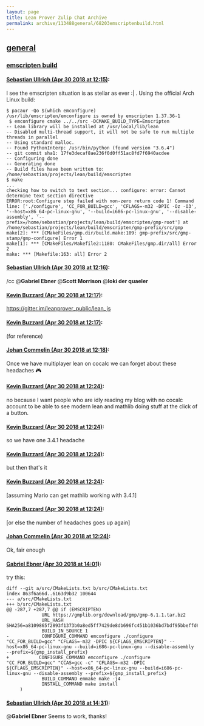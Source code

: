 ```yaml
---
layout: page
title: Lean Prover Zulip Chat Archive 
permalink: archive/113488general/68203emscriptenbuild.html
---
```


## [general](index.html)
### [emscripten build](68203emscriptenbuild.html)

#### [Sebastian Ullrich (Apr 30 2018 at 12:15)](https://leanprover.zulipchat.com/#narrow/stream/113488-general/topic/emscripten%20build/near/125887589):
I see the emscripten situation is as stellar as ever :| .
Using the official Arch Linux build:
```
$ pacaur -Qo $(which emconfigure)
/usr/lib/emscripten/emconfigure is owned by emscripten 1.37.36-1
 $ emconfigure cmake ../../src -DCMAKE_BUILD_TYPE=Emscripten
-- Lean library will be installed at /usr/local/lib/lean
-- Disabled multi-thread support, it will not be safe to run multiple threads in parallel
-- Using standard malloc.
-- Found PythonInterp: /usr/bin/python (found version "3.6.4") 
-- git commit sha1: 17fe3decaf8ae236f0d0ff51ac8fd7f6940acdee
-- Configuring done
-- Generating done
-- Build files have been written to: /home/sebastian/projects/lean/build/emscripten
$ make
...
checking how to switch to text section... configure: error: Cannot determine text section directive
ERROR:root:Configure step failed with non-zero return code 1! Command line: ['./configure', 'CC_FOR_BUILD=gcc', 'CFLAGS=-m32 -DPIC -Oz -O3', '--host=x86_64-pc-linux-gnu', '--build=i686-pc-linux-gnu', '--disable-assembly', '--prefix=/home/sebastian/projects/lean/build/emscripten/gmp-root'] at /home/sebastian/projects/lean/build/emscripten/gmp-prefix/src/gmp
make[2]: *** [CMakeFiles/gmp.dir/build.make:109: gmp-prefix/src/gmp-stamp/gmp-configure] Error 1
make[1]: *** [CMakeFiles/Makefile2:1180: CMakeFiles/gmp.dir/all] Error 2
make: *** [Makefile:163: all] Error 2
```

#### [Sebastian Ullrich (Apr 30 2018 at 12:16)](https://leanprover.zulipchat.com/#narrow/stream/113488-general/topic/emscripten%20build/near/125887631):
/cc @**Gabriel Ebner** @**Scott Morrison** @**loki der quaeler**

#### [Kevin Buzzard (Apr 30 2018 at 12:17)](https://leanprover.zulipchat.com/#narrow/stream/113488-general/topic/emscripten%20build/near/125887638):
https://gitter.im/leanprover_public/lean_js

#### [Kevin Buzzard (Apr 30 2018 at 12:17)](https://leanprover.zulipchat.com/#narrow/stream/113488-general/topic/emscripten%20build/near/125887639):
(for reference)

#### [Johan Commelin (Apr 30 2018 at 12:18)](https://leanprover.zulipchat.com/#narrow/stream/113488-general/topic/emscripten%20build/near/125887687):
Once we have multiplayer lean on cocalc we can forget about these headaches :video_game:

#### [Kevin Buzzard (Apr 30 2018 at 12:24)](https://leanprover.zulipchat.com/#narrow/stream/113488-general/topic/emscripten%20build/near/125887852):
no because I want people who are idly reading my blog with no cocalc account to be able to see modern lean and mathlib doing stuff at the click of a button.

#### [Kevin Buzzard (Apr 30 2018 at 12:24)](https://leanprover.zulipchat.com/#narrow/stream/113488-general/topic/emscripten%20build/near/125887854):
so we have one 3.4.1 headache

#### [Kevin Buzzard (Apr 30 2018 at 12:24)](https://leanprover.zulipchat.com/#narrow/stream/113488-general/topic/emscripten%20build/near/125887855):
but then that's it

#### [Kevin Buzzard (Apr 30 2018 at 12:24)](https://leanprover.zulipchat.com/#narrow/stream/113488-general/topic/emscripten%20build/near/125887857):
[assuming Mario can get mathlib working with 3.4.1]

#### [Kevin Buzzard (Apr 30 2018 at 12:24)](https://leanprover.zulipchat.com/#narrow/stream/113488-general/topic/emscripten%20build/near/125887859):
[or else the number of headaches goes up again]

#### [Johan Commelin (Apr 30 2018 at 12:24)](https://leanprover.zulipchat.com/#narrow/stream/113488-general/topic/emscripten%20build/near/125887860):
Ok, fair enough

#### [Gabriel Ebner (Apr 30 2018 at 14:01)](https://leanprover.zulipchat.com/#narrow/stream/113488-general/topic/emscripten%20build/near/125890720):
try this:
```udiff
diff --git a/src/CMakeLists.txt b/src/CMakeLists.txt
index 863f6a66d..6163d9b32 100644
--- a/src/CMakeLists.txt
+++ b/src/CMakeLists.txt
@@ -287,7 +287,7 @@ if (EMSCRIPTEN)
             URL https://gmplib.org/download/gmp/gmp-6.1.1.tar.bz2
             URL_HASH SHA256=a8109865f2893f1373b0a8ed5ff7429de8db696fc451b1036bd7bdf95bbeffd6
             BUILD_IN_SOURCE 1
-            CONFIGURE_COMMAND emconfigure ./configure "CC_FOR_BUILD=gcc" "CFLAGS=-m32 -DPIC ${CFLAGS_EMSCRIPTEN}" --host=x86_64-pc-linux-gnu --build=i686-pc-linux-gnu --disable-assembly --prefix=${gmp_install_prefix}
+           CONFIGURE_COMMAND emconfigure ./configure "CC_FOR_BUILD=gcc" "CCAS=gcc -c" "CFLAGS=-m32 -DPIC ${CFLAGS_EMSCRIPTEN}" --host=x86_64-pc-linux-gnu --build=i686-pc-linux-gnu --disable-assembly --prefix=${gmp_install_prefix}
             BUILD_COMMAND emmake make -j4
             INSTALL_COMMAND make install
     )
```

#### [Sebastian Ullrich (Apr 30 2018 at 14:31)](https://leanprover.zulipchat.com/#narrow/stream/113488-general/topic/emscripten%20build/near/125891597):
@**Gabriel Ebner** Seems to work, thanks!

